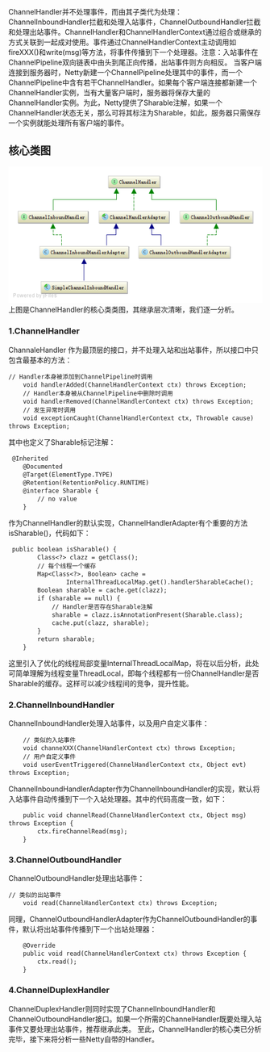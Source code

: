 
ChannelHandler并不处理事件，而由其子类代为处理：ChannelInboundHandler拦截和处理入站事件，ChannelOutboundHandler拦截和处理出站事件。ChannelHandler和ChannelHandlerContext通过组合或继承的方式关联到一起成对使用。事件通过ChannelHandlerContext主动调用如fireXXX()和write(msg)等方法，将事件传播到下一个处理器。注意：入站事件在ChannelPipeline双向链表中由头到尾正向传播，出站事件则方向相反。
当客户端连接到服务器时，Netty新建一个ChannelPipeline处理其中的事件，而一个ChannelPipeline中含有若干ChannelHandler。如果每个客户端连接都新建一个ChannelHandler实例，当有大量客户端时，服务器将保存大量的ChannelHandler实例。为此，Netty提供了Sharable注解，如果一个ChannelHandler状态无关，那么可将其标注为Sharable，如此，服务器只需保存一个实例就能处理所有客户端的事件。

## 核心类图

![8367024ae2bcb818fd07d78781b83c62](images/Netty源码解析5-ChannelHandler.resources/673AB200-CF20-4FEC-BBC8-D9B0568F70CB.png)
上图是ChannelHandler的核心类类图，其继承层次清晰，我们逐一分析。

### 1.ChannelHandler


ChannaleHandler 作为最顶层的接口，并不处理入站和出站事件，所以接口中只包含最基本的方法：
```
// Handler本身被添加到ChannelPipeline时调用
    void handlerAdded(ChannelHandlerContext ctx) throws Exception;
    // Handler本身被从ChannelPipeline中删除时调用
    void handlerRemoved(ChannelHandlerContext ctx) throws Exception;
    // 发生异常时调用
    void exceptionCaught(ChannelHandlerContext ctx, Throwable cause) throws Exception;
```
其中也定义了Sharable标记注解：
```
 @Inherited
    @Documented
    @Target(ElementType.TYPE)
    @Retention(RetentionPolicy.RUNTIME)
    @interface Sharable {
        // no value
    }
```
作为ChannelHandler的默认实现，ChannelHandlerAdapter有个重要的方法isSharable()，代码如下：

```
 public boolean isSharable() {
        Class<?> clazz = getClass();
        // 每个线程一个缓存
        Map<Class<?>, Boolean> cache = 
                InternalThreadLocalMap.get().handlerSharableCache();
        Boolean sharable = cache.get(clazz);
        if (sharable == null) {
            // Handler是否存在Sharable注解
            sharable = clazz.isAnnotationPresent(Sharable.class);
            cache.put(clazz, sharable);
        }
        return sharable;
    }
```

这里引入了优化的线程局部变量InternalThreadLocalMap，将在以后分析，此处可简单理解为线程变量ThreadLocal，即每个线程都有一份ChannelHandler是否Sharable的缓存。这样可以减少线程间的竞争，提升性能。

### 2.ChannelInboundHandler

ChannelInboundHandler处理入站事件，以及用户自定义事件：
```
    // 类似的入站事件
    void channeXXX(ChannelHandlerContext ctx) throws Exception;
    // 用户自定义事件
    void userEventTriggered(ChannelHandlerContext ctx, Object evt) throws Exception;
```
ChannelInboundHandlerAdapter作为ChannelInboundHandler的实现，默认将入站事件自动传播到下一个入站处理器。其中的代码高度一致，如下：
```
    public void channelRead(ChannelHandlerContext ctx, Object msg) throws Exception {
        ctx.fireChannelRead(msg);
    }
```
### 3.ChannelOutboundHandler

ChannelOutboundHandler处理出站事件：
```
// 类似的出站事件
    void read(ChannelHandlerContext ctx) throws Exception;
```
同理，ChannelOutboundHandlerAdapter作为ChannelOutboundHandler的事件，默认将出站事件传播到下一个出站处理器：
```
    @Override
    public void read(ChannelHandlerContext ctx) throws Exception {
        ctx.read();
    }
```

### 4.ChannelDuplexHandler
ChannelDuplexHandler则同时实现了ChannelInboundHandler和ChannelOutboundHandler接口。如果一个所需的ChannelHandler既要处理入站事件又要处理出站事件，推荐继承此类。
至此，ChannelHandler的核心类已分析完毕，接下来将分析一些Netty自带的Handler。
